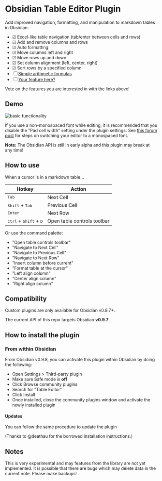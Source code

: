 # Obsidian Table Editor Plugin

Add improved navigation, formatting, and manipulation to markdown tables in Obsidian:

- ☑ Excel-like table navigation (tab/enter between cells and rows)
- ☑ Add and remove columns and rows
- ☑ Auto formatting
- ☑ Move columns left and right
- ☑ Move rows up and down
- ☑ Set column alignment (left, center, right)
- ☑ Sort rows by a specified column
- ☐ [Simple arithmetic formulas](https://github.com/tgrosinger/advanced-tables-obsidian/issues/14)
- ☐ [Your feature here?](https://github.com/tgrosinger/advanced-tables-obsidian/issues/new?assignees=&labels=enhancement%2C+needs-review&template=feature_request.md&title=)

Vote on the features you are interested in with the links above!

## Demo

![basic functionality](https://raw.githubusercontent.com/tgrosinger/advanced-tables-obsidian/main/resources/screenshots/basic-functionality.gif)

If you use a non-monospaced font while editing, it is recommended that you
disable the "Pad cell width" setting under the plugin settings. See [this
forum post](https://forum.obsidian.md/t/monospace-font-in-the-editor/648/10)
for steps on switching your editor to a monospaced font.

**Note:** The Obsidian API is still in early alpha and this plugin may break at any time!

## How to use

When a cursor is in a markdown table...

| Hotkey                                            | Action                      |
| ------------------------------------------------- | --------------------------- |
| <kbd>Tab</kbd>                                    | Next Cell                   |
| <kbd>Shift</kbd> + <kbd>Tab</kbd>                 | Previous Cell               |
| <kbd>Enter</kbd>                                  | Next Row                    |
| <kbd>Ctrl</kbd> + <kbd>Shift</kbd> + <kbd>D</kbd> | Open table controls toolbar |

Or use the command palette:

- "Open table controls toolbar"
- "Navigate to Next Cell"
- "Navigate to Previous Cell"
- "Navigate to Next Row"
- "Insert column before current"
- "Format table at the cursor"
- "Left align column"
- "Center align column"
- "Right align column"

## Compatibility

Custom plugins are only available for Obsidian v0.9.7+.

The current API of this repo targets Obsidian **v0.9.7**.

## How to install the plugin

### From within Obsidian

From Obsidian v0.9.8, you can activate this plugin within Obsidian by doing the following:

- Open Settings > Third-party plugin
- Make sure Safe mode is **off**
- Click Browse community plugins
- Search for "Table Editor"
- Click Install
- Once installed, close the community plugins window and activate the newly installed plugin

#### Updates

You can follow the same procedure to update the plugin

(Thanks to @deathau for the borrowed installation instructions.)

## Notes

This is very experimental and may features from the library are not yet
implemented. It is possible that there are bugs which may delete data in the
current note. Please make backups!
